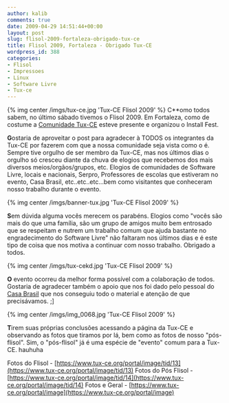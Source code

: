 ```yaml
---
author: kalib
comments: true
date: 2009-04-29 14:51:44+00:00
layout: post
slug: flisol-2009-fortaleza-obrigado-tux-ce
title: Flisol 2009, Fortaleza - Obrigado Tux-CE
wordpress_id: 388
categories:
- Flisol
- Impressoes
- Linux
- Software Livre
- Tux-ce
---
```


{% img center /imgs/tux-ce.jpg 'Tux-CE Flisol 2009' %}
C**omo todos sabem, no último sábado tivemos o Flisol 2009. Em Fortaleza, como de costume a [Comunidade Tux-CE](https://www.tux-ce.org) esteve presente e organizou o Install Fest.

**G**ostaria de aproveitar o post para agradecer à TODOS os integrantes da Tux-CE por fazerem com que a nossa comunidade seja vista como o é. Sempre tive orgulho de ser membro da Tux-CE, mas nos últimos dias o orgulho só cresceu diante da chuva de elogios que recebemos dos mais diversos meios/orgãos/grupos, etc. Elogios de comunidades de Software Livre, locais e nacionais, Serpro, Professores de escolas que estiveram no evento, Casa Brasil, etc..etc..etc...bem como visitantes que conheceram nosso trabalho durante o evento.

{% img center /imgs/banner-tux.jpg 'Tux-CE Flisol 2009' %}

**S**em dúvida alguma vocês merecem os parabéns. Elogios como "vocês são mais do que uma família, são um grupo de amigos muito bem entrosado que se respeitam e nutrem um trabalho comum que ajuda bastante no engradecimento do Software Livre" não faltaram nos últimos dias e é este tipo de coisa que nos motiva a continuar com nosso trabalho. Obrigado a todos.

{% img center /imgs/tux-cekd.jpg 'Tux-CE Flisol 2009' %}

**O** evento ocorreu da melhor forma possível com a colaboração de todos. Gostaria de agradecer também o apoio que nos foi dado pelo pessoal do [Casa Brasil](https://www.casabrasil.gov.br) que nos conseguiu todo o material e atenção de que precisávamos. ;]

{% img center /imgs/img_0068.jpg 'Tux-CE Flisol 2009' %}

**T**irem suas próprias conclusões acessando a página da Tux-CE e observando as fotos que tiramos por lá, bem como as fotos de nosso "pós-flisol". Sim, o "pós-flisol" já é uma espécie de "evento" comum para a Tux-CE. hauhuha

Fotos do Flisol - [https://www.tux-ce.org/portal/image/tid/13](https://www.tux-ce.org/portal/image/tid/13)
Fotos do Pós Flisol - [https://www.tux-ce.org/portal/image/tid/14](https://www.tux-ce.org/portal/image/tid/14)
Fotos e Geral - [https://www.tux-ce.org/portal/image](https://www.tux-ce.org/portal/image)